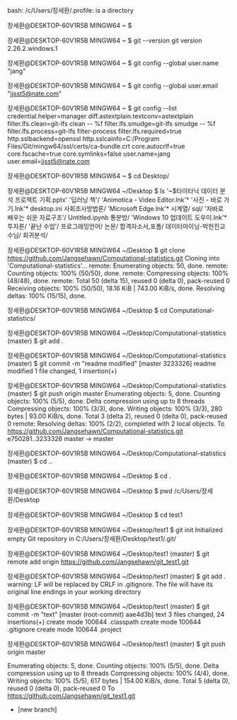 bash: /c/Users/장세환/.profile: is a directory

장세환@DESKTOP-60V1R5B MINGW64 ~
$

장세환@DESKTOP-60V1R5B MINGW64 ~
$ git --version
git version 2.26.2.windows.1

장세환@DESKTOP-60V1R5B MINGW64 ~
$ git config --global user.name "jang"

장세환@DESKTOP-60V1R5B MINGW64 ~
$ git config --global user.email "jjsst5@nate.com"

장세환@DESKTOP-60V1R5B MINGW64 ~
$ git config --list
credential.helper=manager
diff.astextplain.textconv=astextplain
filter.lfs.clean=git-lfs clean -- %f
filter.lfs.smudge=git-lfs smudge -- %f
filter.lfs.process=git-lfs filter-process
filter.lfs.required=true
http.sslbackend=openssl
http.sslcainfo=C:/Program Files/Git/mingw64/ssl/certs/ca-bundle.crt
core.autocrlf=true
core.fscache=true
core.symlinks=false
user.name=jang
user.email=jjsst5@nate.com

장세환@DESKTOP-60V1R5B MINGW64 ~
$ cd Desktop/

장세환@DESKTOP-60V1R5B MINGW64 ~/Desktop
$ ls
'~$타이타닉 데이터 분석 프로젝트 기획.pptx'  '딥러닝 책'/
'Animotica - Video Editor.lnk'*              '사진 - 바로 가기.lnk'*
 desktop.ini                                  사회조사방법론/
'Microsoft Edge.lnk'*                         시계열/
 sql/                                        '자바로 배우는 쉬운 자료구조'/
 Untitled.ipynb                               통분방/
'Windows 10 업데이트 도우미.lnk'*             투자론/
'끝난 수업'/                                  프로그래밍언어/
 논문/                                        합격자소서,포폴/
 데이터마이닝-박헌진교수님/                   회귀분석/

장세환@DESKTOP-60V1R5B MINGW64 ~/Desktop
$ git clone https://github.com/Jangsehawn/Computational-statistics.git
Cloning into 'Computational-statistics'...
remote: Enumerating objects: 50, done.
remote: Counting objects: 100% (50/50), done.
remote: Compressing objects: 100% (48/48), done.
remote: Total 50 (delta 15), reused 0 (delta 0), pack-reused 0
Receiving objects: 100% (50/50), 18.16 KiB | 743.00 KiB/s, done.
Resolving deltas: 100% (15/15), done.

장세환@DESKTOP-60V1R5B MINGW64 ~/Desktop
$ cd Computational-statistics/

장세환@DESKTOP-60V1R5B MINGW64 ~/Desktop/Computational-statistics (master)
$ git add .

장세환@DESKTOP-60V1R5B MINGW64 ~/Desktop/Computational-statistics (master)
$ git commit -m "readme modified"
[master 3233326] readme modified
 1 file changed, 1 insertion(+)

장세환@DESKTOP-60V1R5B MINGW64 ~/Desktop/Computational-statistics (master)
$ git push origin master
Enumerating objects: 5, done.
Counting objects: 100% (5/5), done.
Delta compression using up to 8 threads
Compressing objects: 100% (3/3), done.
Writing objects: 100% (3/3), 280 bytes | 93.00 KiB/s, done.
Total 3 (delta 2), reused 0 (delta 0), pack-reused 0
remote: Resolving deltas: 100% (2/2), completed with 2 local objects.
To https://github.com/Jangsehawn/Computational-statistics.git
   e750281..3233326  master -> master

장세환@DESKTOP-60V1R5B MINGW64 ~/Desktop/Computational-statistics (master)
$ cd ..

장세환@DESKTOP-60V1R5B MINGW64 ~/Desktop
$ cd .

장세환@DESKTOP-60V1R5B MINGW64 ~/Desktop
$ pwd
/c/Users/장세환/Desktop

장세환@DESKTOP-60V1R5B MINGW64 ~/Desktop
$ cd test1

장세환@DESKTOP-60V1R5B MINGW64 ~/Desktop/test1
$ git init
Initialized empty Git repository in C:/Users/장세환/Desktop/test1/.git/

장세환@DESKTOP-60V1R5B MINGW64 ~/Desktop/test1 (master)
$ git remote add origin https://github.com/Jangsehawn/git_test1.git

장세환@DESKTOP-60V1R5B MINGW64 ~/Desktop/test1 (master)
$ git add .
warning: LF will be replaced by CRLF in .gitignore.
The file will have its original line endings in your working directory

장세환@DESKTOP-60V1R5B MINGW64 ~/Desktop/test1 (master)
$ git commit -m "text"
[master (root-commit) aae4d3b] text
 3 files changed, 24 insertions(+)
 create mode 100644 .classpath
 create mode 100644 .gitignore
 create mode 100644 .project

장세환@DESKTOP-60V1R5B MINGW64 ~/Desktop/test1 (master)
$ git push origin master

Enumerating objects: 5, done.
Counting objects: 100% (5/5), done.
Delta compression using up to 8 threads
Compressing objects: 100% (4/4), done.
Writing objects: 100% (5/5), 617 bytes | 154.00 KiB/s, done.
Total 5 (delta 0), reused 0 (delta 0), pack-reused 0
To https://github.com/Jangsehawn/git_test1.git
 * [new branch]    